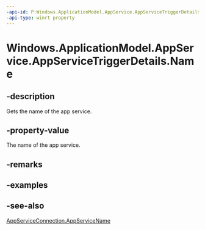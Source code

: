 ```yaml
---
-api-id: P:Windows.ApplicationModel.AppService.AppServiceTriggerDetails.Name
-api-type: winrt property
---
```


<!-- Property syntax
public string Name { get; }
-->

# Windows.ApplicationModel.AppService.AppServiceTriggerDetails.Name

## -description
Gets the name of the app service.

## -property-value
The name of the app service.

## -remarks

## -examples

## -see-also
[AppServiceConnection.AppServiceName](appserviceconnection_appservicename.md)